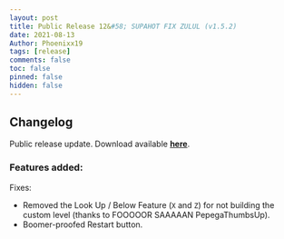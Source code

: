 ```yaml
---
layout: post
title: Public Release 12&#58; SUPAHOT FIX ZULUL (v1.5.2)
date: 2021-08-13
Author: Phoenixx19
tags: [release]
comments: false
toc: false
pinned: false
hidden: false
---
```


## Changelog

Public release update.
Download available [**here**](https://github.com/JumpKingPlus/JumpKingPlus/releases/tag/v1.5.2). <!-- more -->

### Features added:
Fixes:
- Removed the Look Up / Below Feature (`X` and `Z`) for not building the custom level (thanks to FOOOOOR SAAAAAN PepegaThumbsUp).
- Boomer-proofed Restart button.